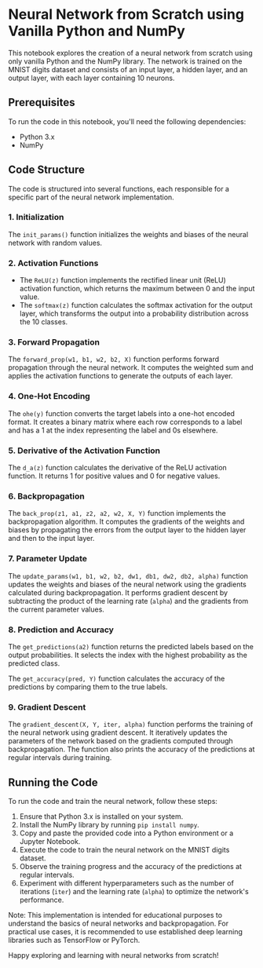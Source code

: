 # Neural Network from Scratch using Vanilla Python and NumPy

This notebook explores the creation of a neural network from scratch using only vanilla Python and the NumPy library. The network is trained on the MNIST digits dataset and consists of an input layer, a hidden layer, and an output layer, with each layer containing 10 neurons.

## Prerequisites

To run the code in this notebook, you'll need the following dependencies:

- Python 3.x
- NumPy

## Code Structure

The code is structured into several functions, each responsible for a specific part of the neural network implementation.

### 1. Initialization

The `init_params()` function initializes the weights and biases of the neural network with random values.

### 2. Activation Functions

- The `ReLU(z)` function implements the rectified linear unit (ReLU) activation function, which returns the maximum between 0 and the input value.
- The `softmax(z)` function calculates the softmax activation for the output layer, which transforms the output into a probability distribution across the 10 classes.

### 3. Forward Propagation

The `forward_prop(w1, b1, w2, b2, X)` function performs forward propagation through the neural network. It computes the weighted sum and applies the activation functions to generate the outputs of each layer.

### 4. One-Hot Encoding

The `ohe(y)` function converts the target labels into a one-hot encoded format. It creates a binary matrix where each row corresponds to a label and has a 1 at the index representing the label and 0s elsewhere.

### 5. Derivative of the Activation Function

The `d_a(z)` function calculates the derivative of the ReLU activation function. It returns 1 for positive values and 0 for negative values.

### 6. Backpropagation

The `back_prop(z1, a1, z2, a2, w2, X, Y)` function implements the backpropagation algorithm. It computes the gradients of the weights and biases by propagating the errors from the output layer to the hidden layer and then to the input layer.

### 7. Parameter Update

The `update_params(w1, b1, w2, b2, dw1, db1, dw2, db2, alpha)` function updates the weights and biases of the neural network using the gradients calculated during backpropagation. It performs gradient descent by subtracting the product of the learning rate (`alpha`) and the gradients from the current parameter values.

### 8. Prediction and Accuracy

The `get_predictions(a2)` function returns the predicted labels based on the output probabilities. It selects the index with the highest probability as the predicted class.

The `get_accuracy(pred, Y)` function calculates the accuracy of the predictions by comparing them to the true labels.

### 9. Gradient Descent

The `gradient_descent(X, Y, iter, alpha)` function performs the training of the neural network using gradient descent. It iteratively updates the parameters of the network based on the gradients computed through backpropagation. The function also prints the accuracy of the predictions at regular intervals during training.

## Running the Code

To run the code and train the neural network, follow these steps:

1. Ensure that Python 3.x is installed on your system.
2. Install the NumPy library by running `pip install numpy`.
3. Copy and paste the provided code into a Python environment or a Jupyter Notebook.
4. Execute the code to train the neural network on the MNIST digits dataset.
5. Observe the training progress and the accuracy of the predictions at regular intervals.
6. Experiment with different hyperparameters such as the number of iterations (`iter`) and the learning rate (`alpha`) to optimize the network's performance.

Note: This implementation is intended for educational purposes to understand the basics of neural networks and backpropagation. For practical use cases, it is recommended to use established deep learning libraries such as TensorFlow or PyTorch.

Happy exploring and learning with neural networks from scratch!
